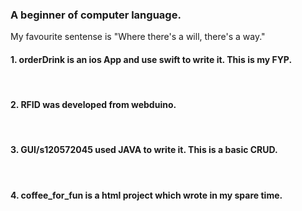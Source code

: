 <h3>A beginner of computer language.</h3> 
My favourite sentense is "Where there's a will, there's a way."<br>


<h4>1. orderDrink is an ios App and use swift to write it. This is my FYP.</h4><br>
<h4>2. RFID was developed from webduino.</h4></br>
<h4>3. GUI/s120572045 used JAVA to write it. This is a basic CRUD.</h4><br>
<h4>4. coffee_for_fun is a html project which wrote in my spare time.</h4><br>
